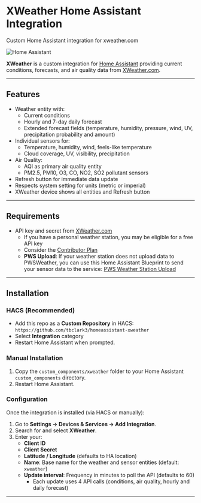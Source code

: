 # XWeather Home Assistant Integration
Custom Home Assistant integration for xweather.com

![Home Assistant](https://img.shields.io/badge/Home%20Assistant-Custom%20Component-blue)

**XWeather** is a custom integration for [Home Assistant](https://www.home-assistant.io/)
providing current conditions, forecasts, and air quality data from [XWeather.com](https://xweather.com/).

---

## Features

- Weather entity with:
  - Current conditions
  - Hourly and 7-day daily forecast
  - Extended forecast fields (temperature, humidity, pressure, wind, UV, precipitation probability and amount)
- Individual sensors for:
  - Temperature, humidity, wind, feels-like temperature
  - Cloud coverage, UV, visibility, precipitation
- Air Quality:
  - AQI as primary air quality entity
  - PM2.5, PM10, O3, CO, NO2, SO2 pollutant sensors
- Refresh button for immediate data update
- Respects system setting for units (metric or imperial)
- XWeather device shows all entities and Refresh button

---

## Requirements

- API key and secret from [XWeather.com](https://xweather.com/)
  - If you have a personal weather station, you may be eligible for a free API key
  - Consider the [Contributor Plan](https://signup.xweather.com/pws-contributor)
  - **PWS Upload**: If your weather station does not upload data to PWSWeather, you can use this Home Assistant Blueprint to send your sensor data to the service: [PWS Weather Station Upload](https://community.home-assistant.io/t/pws-weather-station-upload/806415)

---

## Installation

### HACS (Recommended)

- Add this repo as a **Custom Repository** in HACS:
  `https://github.com/tbclark3/homeassistant-xweather`
- Select **Integration** category
- Restart Home Assistant when prompted.

### Manual Installation

1. Copy the `custom_components/xweather` folder to your Home Assistant `custom_components` directory.
2. Restart Home Assistant.

### Configuration

Once the integration is installed (via HACS or manually):

1. Go to **Settings → Devices & Services → Add Integration**.
2. Search for and select **XWeather**.
3. Enter your:
   - **Client ID**
   - **Client Secret**
   - **Latitude / Longitude** (defaults to HA location)
   - **Name**: Base name for the weather and sensor entities (default: `xweather`)
   - **Update interval**: Frequency in minutes to poll the API (defaults to 60)
     - Each update uses 4 API calls (conditions, air quality, hourly and daily forecast)

---
